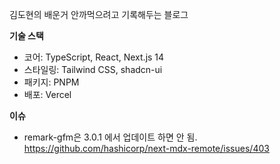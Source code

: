 김도현의 배운거 안까먹으려고 기록해두는 블로그

**기술 스택**
- 코어: TypeScript, React, Next.js 14
- 스타일링: Tailwind CSS, shadcn-ui
- 패키지: PNPM
- 배포: Vercel

**이슈**
- remark-gfm은 3.0.1 에서 업데이트 하면 안 됨. https://github.com/hashicorp/next-mdx-remote/issues/403